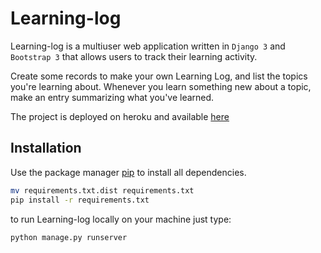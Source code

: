 # Learning-log

Learning-log is a multiuser web application written in `Django 3` and `Bootstrap 3` that allows users to track their learning activity.

Create some records to make your own Learning Log, and list the topics you're learning about.
Whenever you learn something new about a topic, make an entry summarizing what you've learned.

The project is deployed on heroku and available [here](https://learning-log-personal.herokuapp.com)
## Installation

Use the package manager [pip](https://pip.pypa.io/en/stable/) to install all dependencies.

```bash
mv requirements.txt.dist requirements.txt 
pip install -r requirements.txt
```
to run Learning-log locally on your machine just type:
```bash
python manage.py runserver
```
